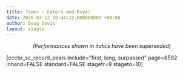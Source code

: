 ```yaml
---
title: Tower - Caters and Royal
date: 2020-03-12 10:44:22.000000000 +00:00
author: Doug Davis
layout: single
---
```

<p style="text-align: center;">
  <em>(Performances shown in italics have been superseded)</em>
</p>

[cccbr\_sc\_record_peals include=&#8221;first, long, surpassed&#8221; page=8592 inhand=FALSE standard=FALSE stagefr=9 stageto=10]
